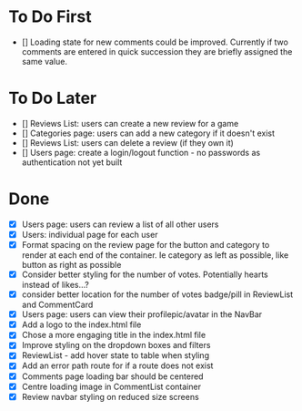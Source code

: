 # To Do First

- [] Loading state for new comments could be improved. Currently if two comments are entered in quick succession they are briefly assigned the same value.

# To Do Later

- [] Reviews List: users can create a new review for a game
- [] Categories page: users can add a new category if it doesn't exist
- [] Reviews List: users can delete a review (if they own it)
- [] Users page: create a login/logout function - no passwords as authentication not yet built

# Done

- [x] Users page: users can review a list of all other users
- [x] Users: individual page for each user
- [x] Format spacing on the review page for the button and category to render at each end of the container. Ie category as left as possible, like button as right as possible
- [x] Consider better styling for the number of votes. Potentially hearts instead of likes...?
- [x] consider better location for the number of votes badge/pill in ReviewList and CommentCard
- [x] Users page: users can view their profilepic/avatar in the NavBar
- [x] Add a logo to the index.html file
- [x] Chose a more engaging title in the index.html file
- [x] Improve styling on the dropdown boxes and filters
- [x] ReviewList - add hover state to table when styling
- [x] Add an error path route for if a route does not exist
- [x] Comments page loading bar should be centered
- [x] Centre loading image in CommentList container
- [x] Review navbar styling on reduced size screens

